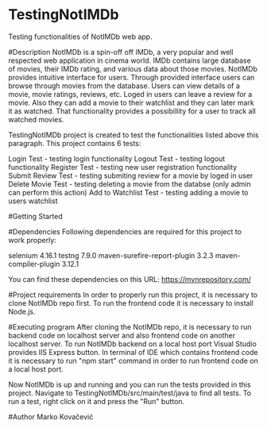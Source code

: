 # TestingNotIMDb
Testing functionalities of NotIMDb web app.

#Description
NotIMDb is a spin-off off IMDb, a very popular and well respected web application in cinema world. IMDb contains large database of movies, their IMDb rating, and various data about those movies.
NotIMDb provides intuitive interface for users. Through provided interface users can browse through movies from the database. Users can view details of a movie, movie ratings, reviews, etc.
Loged in users can leave a review for a movie. Also they can add a movie to their watchlist and they can later mark it as watched. That functionality provides a possibillity for a user to
track all watched movies.

TestingNotIMDb project is created to test the functionalities listed above this paragraph. This project contains 6 tests:

Login Test - testing login functionality
Logout Test - testing logout functionality
Register Test - testing new user registration functionality
Submit Review Test - testing submiting review for a movie by loged in user
Delete Movie Test - testing deleting a movie from the databse (only admin can perform this action)
Add to Watchlist Test - testing adding a movie to users watchlist

#Getting Started

#Dependencies
Following dependencies are required for this project to work properly:

selenium 4.16.1
testng 7.9.0
maven-surefire-report-plugin 3.2.3
maven-compiler-plugin 3.12.1

You can find these dependencies on this URL: https://mvnrepository.com/

#Project requirements
In order to properly run this project, it is necessary to clone NotIMDb repo first.
To run the frontend code it is necessary to install Node.js.

#Executing program
After cloning the NotIMDb repo, it is necessary to run backend code on localhost server and also frontend code on another localhost server.
To run NotIMDb backend on a local host port Visual Studio provides IIS Express button.
In terminal of IDE which contains frontend code it is necessary to run "npm start" command in order to run frontend code on a local host port.

Now NotIMDb is up and running and you can run the tests provided in this project. Navigate to TestingNotIMDb/src/main/test/java to find all tests. To run a test, right click
on it and press the "Run" button.

#Author
Marko Kovačević
